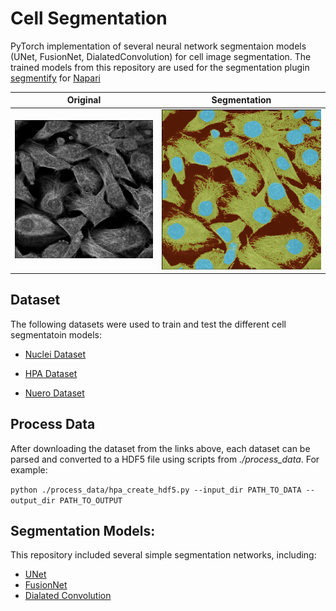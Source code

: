 # Cell Segmentation

PyTorch implementation of several neural network segmentaion models (UNet, FusionNet, DialatedConvolution) for cell image segmentation. The trained models from this repository are used for the segmentation plugin [segmentify](https://github.com/transformify-plugins/segmentify) for [Napari](https://github.com/napari/napari)

| Original | Segmentation |
| --- | --- |
| ![](figs/original.png) | ![](figs/segmentation.png) |

## Dataset

The following datasets were used to train and test the different cell segmentatoin models:

- [Nuclei Dataset](https://www.kaggle.com/c/data-science-bowl-2018/overview)

- [HPA Dataset](https://www.kaggle.com/c/human-protein-atlas-image-classification)

- [Nuero Dataset](http://neurofinder.codeneuro.org/)


## Process Data

After downloading the dataset from the links above, each dataset can be parsed and converted to a HDF5 file using scripts from *./process_data*. For example:

```python ./process_data/hpa_create_hdf5.py --input_dir PATH_TO_DATA --output_dir PATH_TO_OUTPUT```


## Segmentation Models:
This repository included several simple segmentation networks, including:

- [UNet](https://arxiv.org/abs/1505.04597)
- [FusionNet](https://arxiv.org/pdf/1612.05360.pdf)
- [Dialated Convolution](https://arxiv.org/abs/1511.07122)


